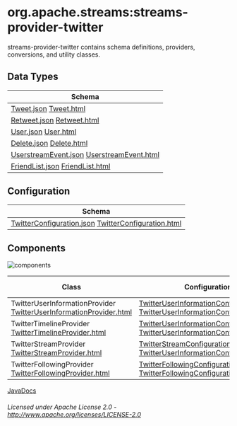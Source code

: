 org.apache.streams:streams-provider-twitter
===========================================

streams-provider-twitter contains schema definitions, providers, conversions, and utility classes.

## Data Types

| Schema |
|--------|
| [Tweet.json](com/twitter/tweet.json "Tweet.json") [Tweet.html](apidocs/org/apache/streams/twitter/pojo/Tweet.html "javadoc") |
| [Retweet.json](com/twitter/Retweet.json "Retweet.json") [Retweet.html](apidocs/org/apache/streams/twitter/pojo/Retweet.html "javadoc") |
| [User.json](com/twitter/User.json "User.json") [User.html](apidocs/org/apache/streams/twitter/pojo/User.html "javadoc") |
| [Delete.json](com/twitter/Delete.json "Delete.json") [Delete.html](apidocs/org/apache/streams/twitter/pojo/Delete.html "javadoc") |
| [UserstreamEvent.json](com/twitter/UserstreamEvent.json "UserstreamEvent.json") [UserstreamEvent.html](apidocs/org/apache/streams/twitter/pojo/UserstreamEvent.html "javadoc") |
| [FriendList.json](com/twitter/FriendList.json "FriendList.json") [FriendList.html](apidocs/org/apache/streams/twitter/pojo/FriendList.html "javadoc") |

## Configuration

| Schema |
|--------|
| [TwitterConfiguration.json](com/twitter/tweet.json "TwitterConfiguration.json") [TwitterConfiguration.html](apidocs/org/apache/streams/twitter/TwitterConfiguration.html "javadoc") |

## Components

![components](components.dot.svg "Components")

| Class | Configuration | Example Configuration(s) |
|-------|---------------|--------------------------|
| TwitterUserInformationProvider [TwitterUserInformationProvider.html](apidocs/org/apache/streams/twitter/TwitterUserInformationConfiguration.html "javadoc") | [TwitterUserInformationConfiguration.json](com/twitter/TwitterUserInformationConfiguration.json "TwitterUserInformationConfiguration.json") [TwitterUserInformationConfiguration.html](apidocs/org/apache/streams/twitter/pojo/TwitterUserInformationConfiguration.html "javadoc") | [userinfo.conf](userinfo.conf "userinfo.conf") |
| TwitterTimelineProvider [TwitterTimelineProvider.html](apidocs/org/apache/streams/twitter/TwitterTimelineConfiguration.html "javadoc") | [TwitterUserInformationConfiguration.json](com/twitter/TwitterUserInformationConfiguration.json "TwitterUserInformationConfiguration.json") [TwitterUserInformationConfiguration.html](apidocs/org/apache/streams/twitter/pojo/TwitterUserInformationConfiguration.html "javadoc") | [userinfo.conf](userinfo.conf "userinfo.conf") |
| TwitterStreamProvider [TwitterStreamProvider.html](apidocs/org/apache/streams/twitter/TwitterStreamProvider.html "javadoc") | [TwitterStreamConfiguration.json](com/twitter/TwitterStreamConfiguration.json "TwitterStreamConfiguration.json") [TwitterUserInformationConfiguration.html](apidocs/org/apache/streams/twitter/pojo/TwitterStreamConfiguration.html "javadoc") | [sample.conf](sample.conf "sample.conf")<br/>[userstream.conf](userstream.conf "userstream.conf") |
| TwitterFollowingProvider [TwitterFollowingProvider.html](apidocs/org/apache/streams/twitter/TwitterFollowingConfiguration.html "javadoc") | [TwitterFollowingConfiguration.json](com/twitter/TwitterFollowingConfiguration.json "TwitterFollowingConfiguration.json") [TwitterFollowingConfiguration.html](apidocs/org/apache/streams/twitter/pojo/TwitterFollowingConfiguration.html "javadoc") | [friends.conf](friends.conf "friends.conf")<br/>[followers.conf](followers.conf "followers.conf") |

[JavaDocs](apidocs/index.html "JavaDocs")

###### Licensed under Apache License 2.0 - http://www.apache.org/licenses/LICENSE-2.0

